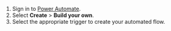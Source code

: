 1. Sign in to [Power Automate](https://make.powerautomate.com).
1. Select **Create** > **Build your own**.
1. Select the appropriate trigger to create your automated flow.
